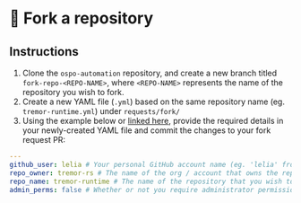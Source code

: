 # 🔁 Fork a repository

## Instructions

1. Clone the `ospo-automation` repository, and create a new branch titled `fork-repo-<REPO-NAME>`, where `<REPO-NAME>` represents the name of the repository you wish to fork.
1. Create a new YAML file (`.yml`) based on the same repository name (eg. `tremor-runtime.yml`) under `requests/fork/`
1. Using the example below or [linked here](tremor-runtime.yml), provide the required details in your newly-created YAML file and commit the changes to your fork request PR:

```yaml
---
github_user: lelia # Your personal GitHub account name (eg. 'lelia' from https://github.com/lelia)
repo_owner: tremor-rs # The name of the org / account that owns the repository you wish to fork (eg. 'tremor-rs' from https://github.com/tremor-rs)
repo_name: tremor-runtime # The name of the repository that you wish to fork (eg. 'tremor-runtime' from https://github.com/tremor-rs/tremor-runtime)
admin_perms: false # Whether or not you require administrator permissions for the repository you are forking (eg. 'true')
```

